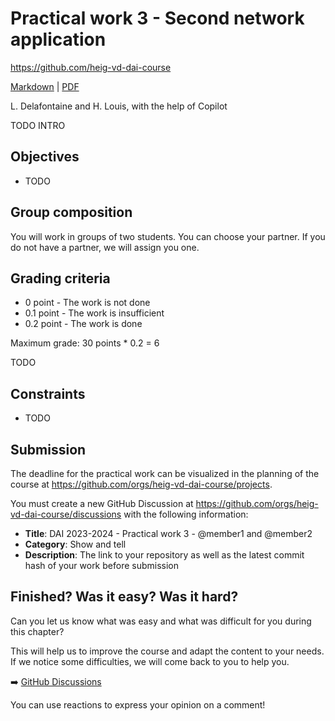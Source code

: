 [markdown]:
  https://github.com/heig-vd-dai-course/heig-vd-dai-course/blob/main/17-practical-work-3/README.md
[pdf]:
  https://heig-vd-dai-course.github.io/heig-vd-dai-course/17-practical-work-3/17-practical-work-3.pdf
[discussions]: https://github.com/orgs/heig-vd-dai-course/discussions

# Practical work 3 - Second network application

<https://github.com/heig-vd-dai-course>

[Markdown][markdown] | [PDF][pdf]

L. Delafontaine and H. Louis, with the help of Copilot

TODO INTRO

## Objectives

- TODO

## Group composition

You will work in groups of two students. You can choose your partner. If you do
not have a partner, we will assign you one.

## Grading criteria

- 0 point - The work is not done
- 0.1 point - The work is insufficient
- 0.2 point - The work is done

Maximum grade: 30 points \* 0.2 = 6

TODO

## Constraints

- TODO

## Submission

The deadline for the practical work can be visualized in the planning of the
course at <https://github.com/orgs/heig-vd-dai-course/projects>.

You must create a new GitHub Discussion at
<https://github.com/orgs/heig-vd-dai-course/discussions> with the following
information:

- **Title**: DAI 2023-2024 - Practical work 3 - @member1 and @member2
- **Category**: Show and tell
- **Description**: The link to your repository as well as the latest commit hash
  of your work before submission

## Finished? Was it easy? Was it hard?

Can you let us know what was easy and what was difficult for you during this
chapter?

This will help us to improve the course and adapt the content to your needs. If
we notice some difficulties, we will come back to you to help you.

:arrow_right: [GitHub Discussions][discussions]

You can use reactions to express your opinion on a comment!
